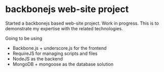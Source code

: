 backbonejs web-site project
===================

Started a backbonejs based web-site project. Work in progress.
This is to demonstrate my expertise with the related technologies.

Going to be using

* Backbone.js + underscore.js for the frontend
* RequireJS for managing scripts and files
* NodeJS as the backend
* MongoDB + mongoose as the database solution